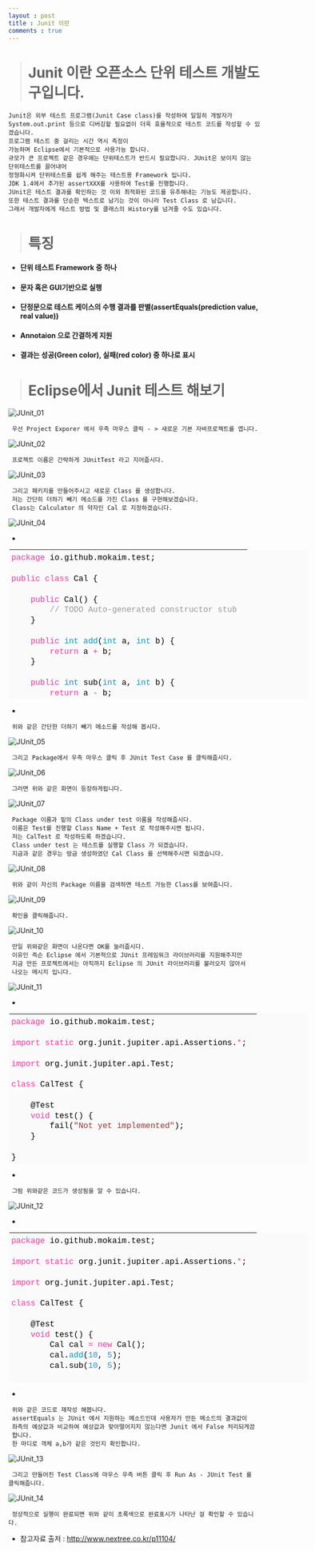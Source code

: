 ```yaml
---
layout : post
title : Junit 이란
comments : true
---
```


> # Junit 이란 오픈소스 단위 테스트 개발도구입니다.

    Junit은 외부 테스트 프로그램(Junit Case class)를 작성하여 일일히 개발자가
    System.out.print 등으로 디버깅할 필요없이 더욱 효율적으로 테스트 코드를 작성할 수 있겠습니다.
    프로그램 테스트 중 걸리는 시간 역시 측정이
    가능하며 Eclipse에서 기본적으로 사용가능 합니다.
    규모가 큰 프로젝트 같은 경우에는 단위테스트가 반드시 필요합니다. JUnit은 보이지 않는 단위테스트를 끌어내어
    정형화시켜 단위테스트를 쉽게 해주는 테스트용 Framework 입니다.
    JDK 1.4에서 추가된 assertXXX를 사용하여 Test를 진행합니다.
    JUnit은 테스트 결과를 확인하는 것 이외 최적화된 코드를 유추해내는 기능도 제공합니다.
    또한 테스트 결과를 단순한 텍스트로 남기는 것이 아니라 Test Class 로 남깁니다.
    그래서 개발자에게 테스트 방법 및 클래스의 History를 넘겨줄 수도 있습니다.

> # 특징
* #### 단위 테스트 Framework 중 하나
* #### 문자 혹은  GUI기반으로 실행
* #### 단정문으로 테스트 케이스의 수행 결과를 판별(assertEquals(prediction value, real value))
* #### Annotaion 으로 간결하게 지원
* #### 결과는 성공(Green color), 실패(red color) 중 하나로 표시


> # Eclipse에서 Junit 테스트 해보기

![JUnit_01](/assets/JUnit_01.png)


     우선 Project Exporer 에서 우측 마우스 클릭 - > 새로운 기본 자바프로젝트를 엽니다.


![JUnit_02](/assets/JUnit_02.png)


     프로젝트 이름은 간략하게 JUnitTest 라고 지어줍시다.


![JUnit_03](/assets/JUnit_03.png)


     그리고 패키지를 만들어주시고 새로운 Class 를 생성합니다.
     저는 간단히 더하기 빼기 메소드를 가진 Class 를 구현해보겠습니다.
     Class는 Calculator 의 약자인 Cal 로 지정하겠습니다.


![JUnit_04](/assets/JUnit_04.png)

*

<div class="colorscripter-code" style="color:#010101;font-family:Consolas, 'Liberation Mono', Menlo, Courier, monospace !important; width:600px; height:300px; position:relative !important;overflow:auto"><table class="colorscripter-code-table" style="margin:0;padding:0;border:none;background-color:#fafafa;border-radius:4px;" cellspacing="0" cellpadding="0"><tr><td style="padding:6px 0;text-align:left"><div style="margin:0;padding:0;color:#010101;font-family:Consolas, 'Liberation Mono', Menlo, Courier, monospace !important;line-height:130%"><div style="padding:0 6px; white-space:pre; line-height:130%"><span style="color:#ff3399">package</span>&nbsp;io.github.mokaim.test;</div><div style="padding:0 6px; white-space:pre; line-height:130%">&nbsp;</div><div style="padding:0 6px; white-space:pre; line-height:130%"><span style="color:#ff3399">public</span>&nbsp;<span style="color:#ff3399">class</span>&nbsp;Cal&nbsp;{</div><div style="padding:0 6px; white-space:pre; line-height:130%">&nbsp;</div><div style="padding:0 6px; white-space:pre; line-height:130%">&nbsp;&nbsp;&nbsp;&nbsp;<span style="color:#ff3399">public</span>&nbsp;Cal()&nbsp;{</div><div style="padding:0 6px; white-space:pre; line-height:130%">&nbsp;&nbsp;&nbsp;&nbsp;&nbsp;&nbsp;&nbsp;&nbsp;<span style="color:#999999">//&nbsp;TODO&nbsp;Auto-generated&nbsp;constructor&nbsp;stub</span></div><div style="padding:0 6px; white-space:pre; line-height:130%">&nbsp;&nbsp;&nbsp;&nbsp;}</div><div style="padding:0 6px; white-space:pre; line-height:130%">&nbsp;&nbsp;&nbsp;&nbsp;</div><div style="padding:0 6px; white-space:pre; line-height:130%">&nbsp;&nbsp;&nbsp;&nbsp;<span style="color:#ff3399">public</span>&nbsp;<span style="color:#0099cc">int</span>&nbsp;<span style="color:#0099cc">add</span>(<span style="color:#0099cc">int</span>&nbsp;a,&nbsp;<span style="color:#0099cc">int</span>&nbsp;b)&nbsp;{</div><div style="padding:0 6px; white-space:pre; line-height:130%">&nbsp;&nbsp;&nbsp;&nbsp;&nbsp;&nbsp;&nbsp;&nbsp;<span style="color:#ff3399">return</span>&nbsp;a&nbsp;<span style="color:#0086b3"></span><span style="color:#ff3399">+</span>&nbsp;b;</div><div style="padding:0 6px; white-space:pre; line-height:130%">&nbsp;&nbsp;&nbsp;&nbsp;}</div><div style="padding:0 6px; white-space:pre; line-height:130%">&nbsp;&nbsp;&nbsp;&nbsp;</div><div style="padding:0 6px; white-space:pre; line-height:130%">&nbsp;&nbsp;&nbsp;&nbsp;<span style="color:#ff3399">public</span>&nbsp;<span style="color:#0099cc">int</span>&nbsp;sub(<span style="color:#0099cc">int</span>&nbsp;a,&nbsp;<span style="color:#0099cc">int</span>&nbsp;b)&nbsp;{</div><div style="padding:0 6px; white-space:pre; line-height:130%">&nbsp;&nbsp;&nbsp;&nbsp;&nbsp;&nbsp;&nbsp;&nbsp;<span style="color:#ff3399">return</span>&nbsp;a&nbsp;<span style="color:#0086b3"></span><span style="color:#ff3399">-</span>&nbsp;b;</div><div style="padding:0 6px; white-space:pre; line-height:130%">&nbsp;&nbsp;&nbsp;&nbsp;}</div><div style="padding:0 6px; white-space:pre; line-height:130%">}</div></div><div style="text-align:right;margin-top:-13px;margin-right:5px;font-size:9px;font-style:italic"><a href="http://colorscripter.com/info#e" target="_blank" style="color:#e5e5e5text-decoration:none">Colored by Color Scripter</a></div></td><td style="vertical-align:bottom;padding:0 2px 4px 0"><a href="http://colorscripter.com/info#e" target="_blank" style="text-decoration:none;color:white"><span style="font-size:9px;word-break:normal;background-color:#e5e5e5;color:white;border-radius:10px;padding:1px">cs</span></a></td></tr></table></div>

*

     위와 같은 간단한 더하기 빼기 메소드를 작성해 봅시다.

![JUnit_05](/assets/JUnit_05.png)


     그리고 Package에서 우측 마우스 클릭 후 JUnit Test Case 를 클릭해줍시다.


![JUnit_06](/assets/JUnit_06.png)


     그러면 위와 같은 화면이 등장하게됩니다.


![JUnit_07](/assets/JUnit_07.png)

     Package 이름과 밑의 Class under test 이름을 작성해줍시다.
     이름은 Test를 진행할 Class Name + Test 로 작성해주시면 됩니다.
     저는 CalTest 로 작성하도록 하겠습니다.
     Class under test 는 테스트를 실행할 Class 가 되겠습니다.
     지금과 같은 경우는 방금 생성하였던 Cal Class 를 선택해주시면 되겠습니다.


![JUnit_08](/assets/JUnit_08.png)

     위와 같이 자신의 Package 이름을 검색하면 테스트 가능한 Class를 보여줍니다.

![JUnit_09](/assets/JUnit_09.png)

     확인을 클릭해줍니다.

![JUnit_10](/assets/JUnit_10.png)

     만일 위와같은 화면이 나온다면 OK를 눌러줍시다.
     이유인 즉슨 Eclipse 에서 기본적으로 JUnit 프레임워크 라이브러리를 지원해주지만
     지금 만든 프로젝트에서는 아직까지 Eclipse 의 JUnit 라이브러리를 불러오지 않아서
     나오는 메시지 입니다.

![JUnit_11](/assets/JUnit_11.png)


*
<div class="colorscripter-code" style="color:#010101;font-family:Consolas, 'Liberation Mono', Menlo, Courier, monospace !important; width:600px; height:300px; position:relative !important;overflow:auto"><table class="colorscripter-code-table" style="margin:0;padding:0;border:none;background-color:#fafafa;border-radius:4px;" cellspacing="0" cellpadding="0"><tr><td style="padding:6px 0;text-align:left"><div style="margin:0;padding:0;color:#010101;font-family:Consolas, 'Liberation Mono', Menlo, Courier, monospace !important;line-height:130%"><div style="padding:0 6px; white-space:pre; line-height:130%"><span style="color:#ff3399">package</span>&nbsp;io.github.mokaim.test;</div><div style="padding:0 6px; white-space:pre; line-height:130%">&nbsp;</div><div style="padding:0 6px; white-space:pre; line-height:130%"><span style="color:#ff3399">import</span>&nbsp;<span style="color:#ff3399">static</span>&nbsp;org.junit.jupiter.api.Assertions.<span style="color:#0086b3"></span><span style="color:#ff3399">*</span>;</div><div style="padding:0 6px; white-space:pre; line-height:130%">&nbsp;</div><div style="padding:0 6px; white-space:pre; line-height:130%"><span style="color:#ff3399">import</span>&nbsp;org.junit.jupiter.api.Test;</div><div style="padding:0 6px; white-space:pre; line-height:130%">&nbsp;</div><div style="padding:0 6px; white-space:pre; line-height:130%"><span style="color:#ff3399">class</span>&nbsp;CalTest&nbsp;{</div><div style="padding:0 6px; white-space:pre; line-height:130%">&nbsp;</div><div style="padding:0 6px; white-space:pre; line-height:130%">&nbsp;&nbsp;&nbsp;&nbsp;@Test</div><div style="padding:0 6px; white-space:pre; line-height:130%">&nbsp;&nbsp;&nbsp;&nbsp;<span style="color:#ff3399">void</span>&nbsp;test()&nbsp;{</div><div style="padding:0 6px; white-space:pre; line-height:130%">&nbsp;&nbsp;&nbsp;&nbsp;&nbsp;&nbsp;&nbsp;&nbsp;fail(<span style="color:#993333">"Not&nbsp;yet&nbsp;implemented"</span>);</div><div style="padding:0 6px; white-space:pre; line-height:130%">&nbsp;&nbsp;&nbsp;&nbsp;}</div><div style="padding:0 6px; white-space:pre; line-height:130%">&nbsp;</div><div style="padding:0 6px; white-space:pre; line-height:130%">}</div><div style="padding:0 6px; white-space:pre; line-height:130%">&nbsp;</div></div><div style="text-align:right;margin-top:-13px;margin-right:5px;font-size:9px;font-style:italic"><a href="http://colorscripter.com/info#e" target="_blank" style="color:#e5e5e5text-decoration:none">Colored by Color Scripter</a></div></td><td style="vertical-align:bottom;padding:0 2px 4px 0"><a href="http://colorscripter.com/info#e" target="_blank" style="text-decoration:none;color:white"><span style="font-size:9px;word-break:normal;background-color:#e5e5e5;color:white;border-radius:10px;padding:1px">cs</span></a></td></tr></table></div>

*


     그럼 위와같은 코드가 생성됨을 알 수 있습니다.

![JUnit_12](/assets/JUnit_12.png)

*

<div class="colorscripter-code" style="color:#010101;font-family:Consolas, 'Liberation Mono', Menlo, Courier, monospace !important; width:600px; height:300px; position:relative !important;overflow:auto"><table class="colorscripter-code-table" style="margin:0;padding:0;border:none;background-color:#fafafa;border-radius:4px;" cellspacing="0" cellpadding="0"><tr><td style="padding:6px 0;text-align:left"><div style="margin:0;padding:0;color:#010101;font-family:Consolas, 'Liberation Mono', Menlo, Courier, monospace !important;line-height:130%"><div style="padding:0 6px; white-space:pre; line-height:130%"><span style="color:#ff3399">package</span>&nbsp;io.github.mokaim.test;</div><div style="padding:0 6px; white-space:pre; line-height:130%">&nbsp;</div><div style="padding:0 6px; white-space:pre; line-height:130%"><span style="color:#ff3399">import</span>&nbsp;<span style="color:#ff3399">static</span>&nbsp;org.junit.jupiter.api.Assertions.<span style="color:#0086b3"></span><span style="color:#ff3399">*</span>;</div><div style="padding:0 6px; white-space:pre; line-height:130%">&nbsp;</div><div style="padding:0 6px; white-space:pre; line-height:130%"><span style="color:#ff3399">import</span>&nbsp;org.junit.jupiter.api.Test;</div><div style="padding:0 6px; white-space:pre; line-height:130%">&nbsp;</div><div style="padding:0 6px; white-space:pre; line-height:130%"><span style="color:#ff3399">class</span>&nbsp;CalTest&nbsp;{</div><div style="padding:0 6px; white-space:pre; line-height:130%">&nbsp;</div><div style="padding:0 6px; white-space:pre; line-height:130%">&nbsp;&nbsp;&nbsp;&nbsp;@Test</div><div style="padding:0 6px; white-space:pre; line-height:130%">&nbsp;&nbsp;&nbsp;&nbsp;<span style="color:#ff3399">void</span>&nbsp;test()&nbsp;{</div><div style="padding:0 6px; white-space:pre; line-height:130%">&nbsp;&nbsp;&nbsp;&nbsp;&nbsp;&nbsp;&nbsp;&nbsp;Cal&nbsp;cal&nbsp;<span style="color:#0086b3"></span><span style="color:#ff3399">=</span>&nbsp;<span style="color:#ff3399">new</span>&nbsp;Cal();</div><div style="padding:0 6px; white-space:pre; line-height:130%">&nbsp;&nbsp;&nbsp;&nbsp;&nbsp;&nbsp;&nbsp;&nbsp;cal.<span style="color:#0099cc">add</span>(<span style="color:#308ce5">10</span>,&nbsp;<span style="color:#308ce5">5</span>);</div><div style="padding:0 6px; white-space:pre; line-height:130%">&nbsp;&nbsp;&nbsp;&nbsp;&nbsp;&nbsp;&nbsp;&nbsp;cal.sub(<span style="color:#308ce5">10</span>,&nbsp;<span style="color:#308ce5">5</span>);</div><div style="padding:0 6px; white-space:pre; line-height:130%">&nbsp;&nbsp;&nbsp;&nbsp;&nbsp;&nbsp;&nbsp;&nbsp;</div><div style="padding:0 6px; white-space:pre; line-height:130%">&nbsp;&nbsp;&nbsp;&nbsp;&nbsp;&nbsp;&nbsp;&nbsp;assertEquals(<span style="color:#308ce5">15</span>,&nbsp;cal.<span style="color:#0099cc">add</span>(<span style="color:#308ce5">10</span>,&nbsp;<span style="color:#308ce5">5</span>));</div><div style="padding:0 6px; white-space:pre; line-height:130%">&nbsp;&nbsp;&nbsp;&nbsp;&nbsp;&nbsp;&nbsp;&nbsp;assertEquals(<span style="color:#308ce5">5</span>,&nbsp;cal.sub(<span style="color:#308ce5">10</span>,&nbsp;<span style="color:#308ce5">5</span>));</div><div style="padding:0 6px; white-space:pre; line-height:130%">&nbsp;&nbsp;&nbsp;&nbsp;}</div><div style="padding:0 6px; white-space:pre; line-height:130%">&nbsp;</div><div style="padding:0 6px; white-space:pre; line-height:130%">}</div><div style="padding:0 6px; white-space:pre; line-height:130%">&nbsp;</div></div><div style="text-align:right;margin-top:-13px;margin-right:5px;font-size:9px;font-style:italic"><a href="http://colorscripter.com/info#e" target="_blank" style="color:#e5e5e5text-decoration:none">Colored by Color Scripter</a></div></td><td style="vertical-align:bottom;padding:0 2px 4px 0"><a href="http://colorscripter.com/info#e" target="_blank" style="text-decoration:none;color:white"><span style="font-size:9px;word-break:normal;background-color:#e5e5e5;color:white;border-radius:10px;padding:1px">cs</span></a></td></tr></table></div>

*

     위와 같은 코드로 재작성 해봅니다.
     assertEquals 는 JUnit 에서 지원하는 메소드인데 사용자가 만든 메소드의 결과값이
     좌측의 예상값과 비교하여 예상값과 맞아떨어지지 않는다면 Junit 에서 False 처리되게끔
     합니다.
     한 마디로 객체 a,b가 같은 것인지 확인합니다.

![JUnit_13](/assets/JUnit_13.png)

     그리고 만들어진 Test Class에 마우스 우측 버튼 클릭 후 Run As - JUnit Test 를 클릭해줍니다.

![JUnit_14](/assets/JUnit_14.png)

     정상적으로 실행이 완료되면 위와 같이 초록색으로 완료표시가 나타난 걸 확인할 수 있습니다.


* 참고자료 출저 : http://www.nextree.co.kr/p11104/
